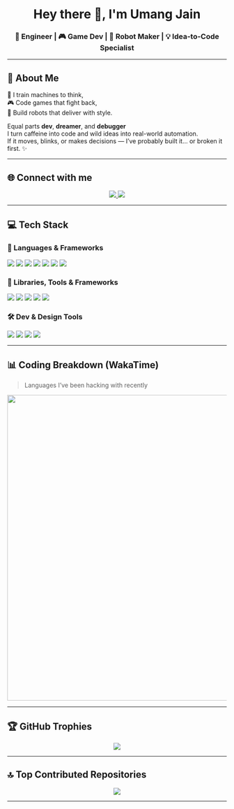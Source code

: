 
<h1 align="center">Hey there 👋, I'm Umang Jain</h1>
<h3 align="center">🧠 Engineer | 🎮 Game Dev | 🤖 Robot Maker | 💡 Idea-to-Code Specialist</h3>

---

## 💫 About Me

🧠 I train machines to think,  
🎮 Code games that fight back,  
🤖 Build robots that deliver with style.  

Equal parts **dev**, **dreamer**, and **debugger**   
I turn caffeine into code and wild ideas into real-world automation.  
If it moves, blinks, or makes decisions — I’ve probably built it... or broken it first. ✨

---

## 🌐 Connect with me

<p align="center">
  <a href="https://linkedin.com/in/umangjain07" target="_blank">
    <img src="https://img.shields.io/badge/LinkedIn-%230077B5.svg?style=for-the-badge&logo=linkedin&logoColor=white"/>
  </a>
  <a href="mailto:umangjainnagda@gmail.com">
    <img src="https://img.shields.io/badge/Email-D14836?style=for-the-badge&logo=gmail&logoColor=white"/>
  </a>
</p>

---

## 💻 Tech Stack

### 🧠 Languages & Frameworks
<p>
  <img src="https://img.shields.io/badge/Python-3670A0?style=for-the-badge&logo=python&logoColor=ffdd54"/>
  <img src="https://img.shields.io/badge/C%23-239120?style=for-the-badge&logo=csharp&logoColor=white"/>
  <img src="https://img.shields.io/badge/JavaScript-F7DF1E?style=for-the-badge&logo=javascript&logoColor=black"/>
  <img src="https://img.shields.io/badge/C++-00599C?style=for-the-badge&logo=c%2B%2B&logoColor=white"/>
  <img src="https://img.shields.io/badge/Dart-0175C2?style=for-the-badge&logo=dart&logoColor=white"/>
  <img src="https://img.shields.io/badge/TypeScript-007ACC?style=for-the-badge&logo=typescript&logoColor=white"/>
  <img src="https://img.shields.io/badge/HTML5-E34F26?style=for-the-badge&logo=html5&logoColor=white"/>
</p>

### 🚀 Libraries, Tools & Frameworks
<p>
  <img src="https://img.shields.io/badge/Flutter-02569B?style=for-the-badge&logo=flutter&logoColor=white"/>
  <img src="https://img.shields.io/badge/Flask-000000?style=for-the-badge&logo=flask&logoColor=white"/>
  <img src="https://img.shields.io/badge/React-20232a?style=for-the-badge&logo=react&logoColor=61DAFB"/>
  <img src="https://img.shields.io/badge/MySQL-4479A1?style=for-the-badge&logo=mysql&logoColor=white"/>
  <img src="https://img.shields.io/badge/Unity-000000?style=for-the-badge&logo=unity&logoColor=white"/>
</p>

### 🛠️ Dev & Design Tools
<p>
  <img src="https://img.shields.io/badge/Git-F05033?style=for-the-badge&logo=git&logoColor=white"/>
  <img src="https://img.shields.io/badge/GitHub-121011?style=for-the-badge&logo=github&logoColor=white"/>
  <img src="https://img.shields.io/badge/NPM-CB3837?style=for-the-badge&logo=npm&logoColor=white"/>
  <img src="https://img.shields.io/badge/Canva-00C4CC?style=for-the-badge&logo=canva&logoColor=white"/>
</p>

---

## 📊 Coding Breakdown (WakaTime)

> Languages I’ve been hacking with recently

<p >
  <img src="https://wakatime.com/share/@umang_jain_07/c57532be-5c2a-4e11-8ed5-96518768fab6.svg" width="700"/>
</p>


---

## 🏆 GitHub Trophies

<p align="center">
  <img src="https://github-profile-trophy.vercel.app/?username=umangjain-07&theme=radical&no-frame=false&no-bg=true&margin-w=8"/>
</p>

---

## 🔝 Top Contributed Repositories

<p align="center">
  <img src="https://github-contributor-stats.vercel.app/api?username=umangjain-07&limit=5&theme=dark&combine_all_yearly_contributions=true"/>
</p>

---

